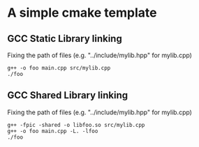 # A simple cmake template


## GCC Static Library linking
Fixing the path of files (e.g. "../include/mylib.hpp" for mylib.cpp)
~~~
g++ -o foo main.cpp src/mylib.cpp
./foo
~~~

## GCC Shared Library linking
Fixing the path of files (e.g. "../include/mylib.hpp" for mylib.cpp)
~~~
g++ -fpic -shared -o libfoo.so src/mylib.cpp
g++ -o foo main.cpp -L. -lfoo
./foo
~~~